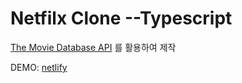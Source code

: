 # Netfilx Clone --Typescript

[The Movie Database API](https://themoviedb.org) 를 활용하여 제작

DEMO: [netlify](https://snapcheol-netflix.netlify.app/)
